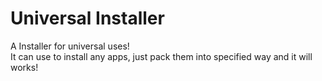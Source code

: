 # Universal Installer  
A Installer for universal uses!  
It can use to install any apps, just pack them into specified way and it will works!  
